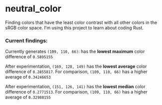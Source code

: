 # neutral_color
Finding colors that have the least color contrast with all other colors in the sRGB color space. I'm using this project to learn about coding Rust.

### Current findings:
Currently generates `(109, 110, 66)`: has the __lowest maximum__ color difference of `0.5895155`

After experimentation, `(169, 128, 149)` has the __lowest average__ color difference of `0.2855817`. For comparison, `(109, 110, 66)` has a higher average of `0.34246653`

After experimentation, `(151, 126, 141)` has the __lowest median__ color difference of `0.2771513`. For comparison, `(109, 110, 66)` has a higher average of `0.32988155`